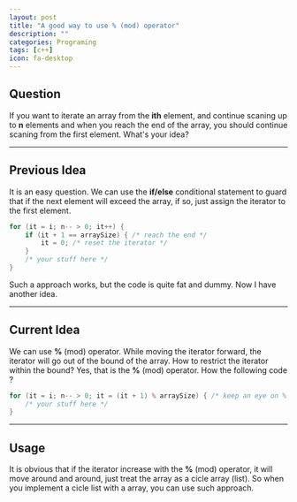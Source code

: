 ```yaml
---
layout: post
title: "A good way to use % (mod) operator"
description: ""
categories: Programing
tags: [c++]
icon: fa-desktop
---
```


## Question
If you want to iterate an array from the **ith** element, and continue scaning
up to **n** elements and when you reach the end of the array, you should
continue scaning from the first element. What's your idea?

------------------------------

## Previous Idea
It is an easy question. We can use the **if/else** conditional statement to
guard that if the next element will exceed the array, if so, just assign the
iterator to the first element.

``` cpp
for (it = i; n-- > 0; it++) {
    if (it + 1 == arraySize) { /* reach the end */
        it = 0; /* reset the iterator */
    }
    /* your stuff here */
}
```

Such a approach works, but the code is quite fat and dummy. Now I have another
idea.

------------------------------------

## Current Idea
We can use **%** (mod) operator. While moving the iterator forward, the iterator
will go out of the bound of the array. How to restrict the iterator within the
bound? Yes, that is the **%** (mod) operator. How the following code ?

``` cpp
for (it = i; n-- > 0; it = (it + 1) % arraySize) { /* keep an eye on % operator */
    /* your stuff here */
}
```

----------------------------------------

## Usage
It is obvious that if the iterator increase with the **%** (mod) operator, it
will move around and around, just treat the array as a cicle array (list). So
when you implement a cicle list with a array, you can use such approach.

